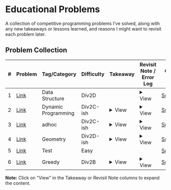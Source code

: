 # Educational Problems

A collection of competitive programming problems I’ve solved, along with any new takeaways or lessons learned, and reasons I might want to revisit each problem later.

## Problem Collection

| # | Problem | Tag/Category | Difficulty | Takeaway | Revisit Note / Error Log | Code Link |
|---|-------------|--------------|------------|----------|--------------------------|-----------|
| 1 | [Link](https://codeforces.com/contest/2102/problem/D) | Data Structure | Div2D |  | <details><summary>View</summary>Parity dependency with inversion count</details> | [Solution](./codes/solution1.cpp) |
| 2 | [Link](https://atcoder.jp/contests/arc087/tasks/arc087_b) | Dynamic Programming | Div2C-ish | <details><summary>View</summary>Multi Dimensional problems can be reduced to single dimensions if they or the operations on them are independent.</details> | <details><summary>View</summary>recall the negative value shift</details> | [Solution](./codes/solution2.cpp) |
| 3 | [Link](https://atcoder.jp/contests/arc092/tasks/arc092_a) | adhoc | Div2C-ish | <details><summary>View</summary>In set<int, greater<int>>, the upper bound and lower bound functions act reverse. For example, lower bound returns the largest element less that or equal</details> | <details><summary>View</summary>recall the sorting based on x and left to right sweep with set maintainances</details> | [Solution](./codes/solution3.cpp) |
| 4 | [Link](https://cses.fi/problemset/task/2192/) | Geometry | Div2D-ish | <details><summary>View</summary>The Ray Casting algorithm is used for Point-in-Polygon. The key is the 'General Position' principle: use a slightly tilted ray (e.g., to a point like {x+1, large_y}) to avoid ambiguous edge cases like hitting a vertex or a perfectly vertical/horizontal edge.</details> | <details><summary>View</summary>Recall the two main bugs: 1) A vertical ray is fragile and fails on vertex cases. 2) Checking for collinear segment intersection requires an *overlap* check, not a *containment* check. Also, always use long long for cross products.</details> | [Solution](./codes/solution4.cpp) |
| 5 | [Link](https://example.com/test) | Test | Easy |  |  | [Solution](./codes/solution5.cpp) |
| 6 | [Link](https://codeforces.com/contest/1234/problem/B) | Greedy | Div2B | <details><summary>View</summary>Sort array first</details> | <details><summary>View</summary>Check for overflow</details> | [Solution](./codes/solution6.cpp) |
<!-- PROBLEMS_TABLE_CONTENT -->

**Note:** Click on "View" in the Takeaway or Revisit Note columns to expand the content.
